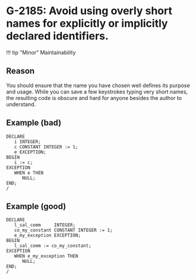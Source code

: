 # G-2185: Avoid using overly short names for explicitly or implicitly declared identifiers. 

!!! tip "Minor"
    Maintainability

## Reason

You should ensure that the name you have chosen well defines its purpose and usage. While you can save a few keystrokes typing very short names, the resulting code is obscure and hard for anyone besides the author to understand.

## Example (bad)

```
DECLARE
   i INTEGER;
   c CONSTANT INTEGER := 1;
   e EXCEPTION;   
BEGIN
   i := c;
EXCEPTION
   WHEN e THEN
      NULL;
END;
/
```

## Example (good)

```
DECLARE
   l_sal_comm     INTEGER;
   co_my_constant CONSTANT INTEGER := 1;
   e_my_exception EXCEPTION;   
BEGIN
   l_sal_comm := co_my_constant;
EXCEPTION
   WHEN e_my_exception THEN
      NULL;
END;
/
```